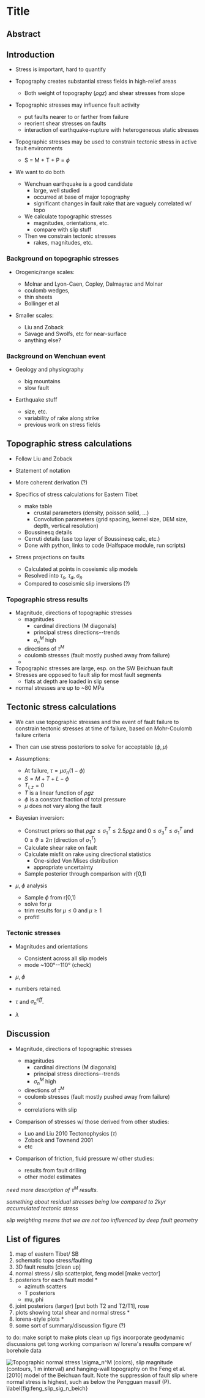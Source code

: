 # Title

## Abstract

## Introduction
- Stress is important, hard to quantify

- Topography creates substantial stress fields in high-relief areas
    - Both weight of topography ($\rho g z$) and shear stresses from slope
 
- Topographic stresses may influence fault activity
    - put faults nearer to or farther from failure
    - reorient shear stresses on faults
    - interaction of earthquake-rupture with heterogeneous static stresses

- Topographic stresses may be used to constrain tectonic stress in active fault
  environments
    - S = M + T + P = $\phi$

- We want to do both
    - Wenchuan earthquake is a good candidate
        - large, well studied
        - occurred at base of major topography
        - significant changes in fault rake that are vaguely correlated w/ topo
    - We calculate topographic stresses
        - magnitudes, orientations, etc.
        - compare with slip stuff
    - Then we constrain tectonic stresses
        - rakes, magnitudes, etc.


### Background on topographic stresses
- Orogenic/range scales: 
    - Molnar and Lyon-Caen, Copley, Dalmayrac and Molnar
    - coulomb wedges, 
    - thin sheets
    - Bollinger et al

- Smaller scales:
    - Liu and Zoback
	- Savage and Swolfs, etc for near-surface
    - anything else?

### Background on Wenchuan event
- Geology and physiography
    - big mountains
    - slow fault

- Earthquake stuff
    - size, etc.
    - variability of rake along strike
    - previous work on stress fields

## Topographic stress calculations
- Follow Liu and Zoback
- Statement of notation
- More coherent derivation (?) 
- Specifics of stress calculations for Eastern Tibet
	- make table
		- crustal parameters (density, poisson solid, ...)
		- Convolution parameters (grid spacing, kernel size, DEM size,
								  depth, vertical resolution)
	- Boussinesq details
	- Cerruti details (use top layer of Boussinesq calc, etc.)
	- Done with python, links to code (Halfspace module, run scripts)

- Stress projections on faults
	- Calculated at points in coseismic slip models
	- Resolved into $\tau_s$, $\tau_d$, $\sigma_n$
	- Compared to coseismic slip inversions (?)

### Topographic stress results

- Magnitude, directions of topographic stresses
    - magnitudes
        - cardinal directions (M diagonals)
        - principal stress directions--trends
        - $\sigma_n^M$ high
    - directions of $\tau^M$
    - coulomb stresses (fault mostly pushed away from failure)
    - 
- Topographic stresses are large, esp. on the SW Beichuan fault
- Stresses are opposed to fault slip for most fault segments
    - flats at depth are loaded in slip sense
- normal stresses are up to ~80 MPa

## Tectonic stress calculations
- We can use topographic stresses and the event of fault failure to constrain
  tectonic stresses at time of failure, based on Mohr-Coulomb failure criteria
- Then can use stress posteriors to solve for acceptable $(\phi, \mu)$

- Assumptions:
	- At failure, $\tau = \mu \sigma_n (1 - \phi)$
	- $S = M + T + L - \phi$
    - $T_{i,z} = 0$
	- $T$ is a linear function of $\rho g z$
	- $\phi$ is a constant fraction of total pressure
	- $\mu$ does not vary along the fault

- Bayesian inversion:
	- Construct priors so that $\rho g z \le \sigma_1^T \le 2.5 \rho g z$ and 
	  $0 \le \sigma_3^T \le \sigma_1^T$ and $0 \le \theta \le 2 \pi$ (direction
	  of $\sigma_1^T$)
	- Calculate shear rake on fault
	- Calculate misfit on rake using directional statistics
		- One-sided Von Mises distribution
		- appropriate uncertainty
	- Sample posterior through comparison with r[0,1)

- $\mu, \; \phi$ analysis
	- Sample $\phi$ from r[0,1)
	- solve for $\mu$
	- trim results for $\mu \le 0$ and $\mu \ge 1$
	- profit!

### Tectonic stresses
- Magnitudes and orientations
    - Consistent across all slip models
    - mode ~100°--110° (check)




- $\mu, \; \phi$ 
- numbers retained.
- $\tau$ and $\sigma_n^{eff}$.
- $\lambda$

## Discussion

- Magnitude, directions of topographic stresses
    - magnitudes
        - cardinal directions (M diagonals)
        - principal stress directions--trends
        - $\sigma_n^M$ high
    - directions of $\tau^M$
    - coulomb stresses (fault mostly pushed away from failure)
    - 
    - correlations with slip


- Comparison of stresses w/ those derived from other studies:
    - Luo and Liu 2010 Tectonophysics ($\tau$)
    - Zoback and Townend 2001
    - etc

- Comparison of friction, fluid pressure w/ other studies:
    - results from fault drilling
    - other model estimates






*need more description of $\tau^M$ results.*

*something about residual stresses being low compared to 2kyr accumulated
tectonic stress*

*slip weighting means that we are not too influenced by deep fault geometry*



## List of figures
1. map of eastern Tibet/ SB
1. schematic topo stress/faulting
1. 3D fault results [clean up]
1. normal stress / slip scatterplot, feng model [make vector]
1. posteriors for each fault model *
    - azimuth scatters
    - T posteriors
    - mu, phi
1. joint posteriors (larger) [put both T2 and T2/T1], rose
1. plots showing total shear and normal stress *
1. lorena-style plots *
1. some sort of summary/discussion figure (?)


to do:
make script to make plots
clean up figs
incorporate geodynamic discussions
get tong working
comparison w/ lorena's results
compare w/ borehole data

![Topographic normal stress $\sigma_n^M$ (colors), slip magnitude (contours,
1 m interval) and hanging-wall topography on the Feng et al. [2010] model of
the Beichuan fault. Note the suppression of fault slip where normal stress is
highest, such as below the Pengguan massif (P).
\label{fig:feng_slip_sig_n_beich} ](../figures/feng_slip_sig_n_beich.png)
